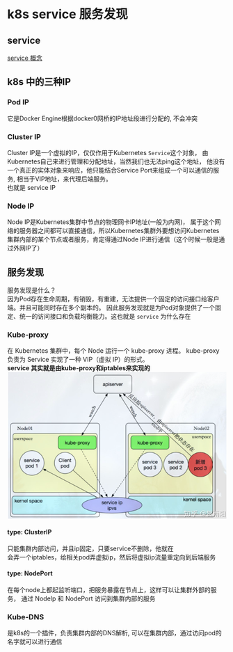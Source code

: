 # k8s service  服务发现
## service
[service 概念](../concept.md#service)
## k8s 中的三种IP
### Pod IP
它是Docker Engine根据docker0网桥的IP地址段进行分配的, 不会冲突
### Cluster IP 
Cluster IP是一个虚拟的IP，仅仅作用于Kubernetes `Service`这个对象，
由Kubernetes自己来进行管理和分配地址，当然我们也无法ping这个地址，
他没有一个真正的实体对象来响应，他只能结合Service Port来组成一个可以通信的服务,
相当于VIP地址，来代理后端服务。  
也就是 service IP
### Node IP
Node IP是Kubernetes集群中节点的物理网卡IP地址(一般为内网)，
属于这个网络的服务器之间都可以直接通信，所以Kubernetes集群外要想访问Kubernetes
集群内部的某个节点或者服务，肯定得通过Node IP进行通信（这个时候一般是通过外网IP了）

## 服务发现
服务发现是什么？  
因为Pod存在生命周期，有销毁，有重建，无法提供一个固定的访问接口给客户端。并且可能同时存在多个副本的。
因此服务发现就是为Pod对象提供了一个固定、统一的访问接口和负载均衡能力。这也就是 `service` 为什么存在
### Kube-proxy
在 Kubernetes 集群中，每个 Node 运行一个 kube-proxy 进程。
kube-proxy 负责为 Service 实现了一种 VIP（虚拟 IP）的形式。  
**service 其实就是由kube-proxy和iptables来实现的**
![img.png](assets/service-discovery.png)  

#### type: ClusterIP
只能集群内部访问，并且ip固定，只要service不删除，他就在  
会弄一个iptables，给相关pod弄虚拟ip，然后将虚拟ip流量重定向到后端服务

#### type:  NodePort
在每个node上都起监听端口，把服务暴露在节点上，这样可以让集群外部的服务，
通过 NodeIp 和 NodePort 访问到集群内部的服务

### Kube-DNS
是k8s的一个插件，负责集群内部的DNS解析, 可以在集群内部，通过访问pod的名字就可以进行通信